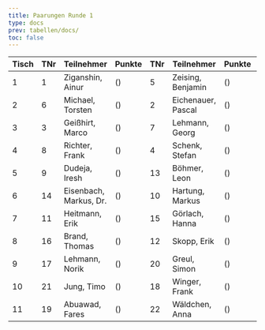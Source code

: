 ```yaml
---
title: Paarungen Runde 1
type: docs
prev: tabellen/docs/
toc: false
---
```



| Tisch | TNr | Teilnehmer            | Punkte | TNr | Teilnehmer        | Punkte | Ergebnis |
|-------|-----|-----------------------|--------|-----|-------------------|--------|----------|
| 1     | 1   | Ziganshin, Ainur      | ()     | 5   | Zeising, Benjamin | ()     | 1 - 0    |
| 2     | 6   | Michael, Torsten      | ()     | 2   | Eichenauer, Pascal| ()     | 0 - 1    |
| 3     | 3   | Geißhirt, Marco       | ()     | 7   | Lehmann, Georg    | ()     | 1 - 0    |
| 4     | 8   | Richter, Frank        | ()     | 4   | Schenk, Stefan    | ()     | ½ - ½    |
| 5     | 9   | Dudeja, Iresh         | ()     | 13  | Böhmer, Leon      | ()     | 0 - 1    |
| 6     | 14  | Eisenbach, Markus, Dr.| ()     | 10  | Hartung, Markus   | ()     | ½ - ½    |
| 7     | 11  | Heitmann, Erik        | ()     | 15  | Görlach, Hanna    | ()     | 1 - 0    |
| 8     | 16  | Brand, Thomas         | ()     | 12  | Skopp, Erik       | ()     | 0 - 1    |
| 9     | 17  | Lehmann, Norik        | ()     | 20  | Greul, Simon      | ()     | + - -    |
| 10    | 21  | Jung, Timo            | ()     | 18  | Winger, Frank     | ()     | 1 - 0    |
| 11    | 19  | Abuawad, Fares        | ()     | 22  | Wäldchen, Anna    | ()     | + - -    |